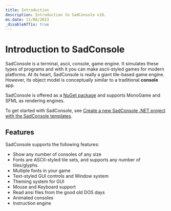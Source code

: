 ```yaml
---
title: Introduction
description: Introduction to SadConsole v10.
ms.date: 11/08/2023
_disableAffix: true
---
```


# Introduction to SadConsole

SadConsole is a terminal, ascii, console, game engine. It simulates these types of programs and with it you can make ascii-styled games for modern platforms. At its heart, SadConsole is really a giant tile-based game engine. However, its object model is conceptually similar to a traditional **console** app.

SadConsole is offered as a [NuGet package](https://www.nuget.org/packages/SadConsole/) and supports MonoGame and SFML as rendering engines.

To get started with SadConsole, see [Create a new SadConsole .NET project with the SadConsole templates](getting-started-cli.md).

## Features

SadConsole supports the following features:

- Show any number of consoles of any size
- Fonts are ASCII-styled tile sets, and supports any number of tiles/glyphs.
- Multiple fonts in your game
- Text-styled GUI controls and Window system
- Theming system for GUI
- Mouse and Keyboard support
- Read ansi files from the good old DOS days
- Animated consoles
- Instruction engine
